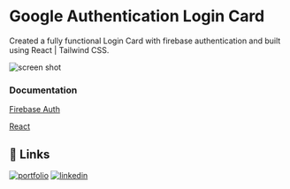 
# Google Authentication Login Card

Created a fully functional Login Card with firebase authentication and built using React | Tailwind CSS.

![screen shot](/public/images/readme.png)


### Documentation

[Firebase Auth](https://firebase.google.com/docs/auth/web/start)

[React](https://beta.reactjs.org/)
## 🔗 Links
[![portfolio](https://img.shields.io/badge/my_portfolio-000?style=for-the-badge&logo=ko-fi&logoColor=white)](https://miguelcamilo.dev)
[![linkedin](https://img.shields.io/badge/linkedin-0A66C2?style=for-the-badge&logo=linkedin&logoColor=white)](https://www.linkedin.com/in/miguel-camilo/)